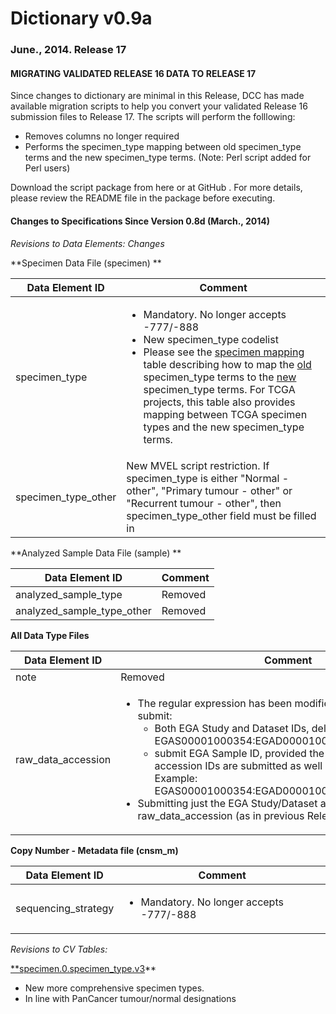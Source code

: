 # Dictionary v0.9a

### June., 2014. Release 17

#### MIGRATING VALIDATED RELEASE 16 DATA TO RELEASE 17

Since changes to dictionary are minimal in this Release, DCC has made available migration scripts to help you convert your validated Release 16 submission files to Release 17. The scripts will perform the folllowing:

* Removes columns no longer required
* Performs the specimen_type mapping between old specimen_type terms and the new specimen_type terms. (Note: Perl script added for Perl users)

Download the script package from here or at GitHub . For more details, please review the README file in the package before executing.

#### Changes to Specifications Since Version 0.8d (March., 2014)

_Revisions to Data Elements: Changes_

**Specimen Data File (specimen) **

| Data Element ID |  Comment |
| ---- | ---- |
| specimen_type | <ul><li>Mandatory. No longer accepts -777/-888</li><li>New specimen_type codelist</li><li>Please see the [ specimen mapping ][1] table describing how to map the [old][2] specimen_type terms to the [new][3] specimen_type terms. For TCGA projects, this table also provides mapping between TCGA specimen types and the new specimen_type terms. </li></ul>|
| specimen_type_other | New MVEL script restriction. If specimen_type is either "Normal - other", "Primary tumour - other" or "Recurrent tumour - other", then specimen_type_other field must be filled in |



**Analyzed Sample Data File (sample) **

| Data Element ID |  Comment |
| ----- | ---- |
| analyzed_sample_type | Removed |
| analyzed_sample_type_other | Removed |



**All Data Type Files**

| Data Element ID |  Comment |
| ----- | ---- |
| note | Removed |
| raw_data_accession | <ul><li>The regular expression has been modified to allow submitters to submit:<ul><li>Both EGA Study and Dataset IDs, delimited by a colon. Example: EGAS00001000354:EGAD00001000983</li></li><li>submit EGA Sample ID, provided the EGA Study and Dataset accession IDs are submitted as well (delimited by a colon). Example: EGAS00001000354:EGAD00001000983:EGAN00001142752</li></ul><li>Submitting just the EGA Study/Dataset accession IDs for raw_data_accession (as in previous Releases) is still valid.</li> |



**Copy Number - Metadata file (cnsm_m)**

| Data Element ID |  Comment |
| ----- | ---- |
| sequencing_strategy | <ul><li>Mandatory. No longer accepts -777/-888</li></ul> |



_Revisions to CV Tables:_

[**specimen.0.specimen_type.v3][4]**

* New more comprehensive specimen types.
* In line with PanCancer tumour/normal designations

[1]: https://docs.icgc.org/specimen-type-mapping
[2]: http://docs.icgc.org/controlled-vocabulary/#specimen.0.specimen_type.v1
[3]: https://docs.icgc.org/controlled-vocabulary-09a#specimen.0.specimen_type.v3
[4]: https://docs.icgc.org/controlled-vocabulary#specimen.0.specimen_type.v3
